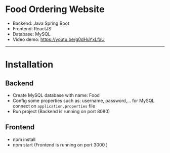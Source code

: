 # Food Ordering Website

- Backend: Java Spring Boot
- Frontend: ReactJS
- Database: MySQL
- Video demo: https://youtu.be/g0dHuYxLfxU

---

# Installation

## Backend

- Create MySQL database with name: Food
- Config some properties such as: username, password,... for MySQL connect on `application.properties` file
- Run project (Backend is running on port 8080)

## Frontend

- npm install
- npm start
  (Frontend is running on port 3000 )
